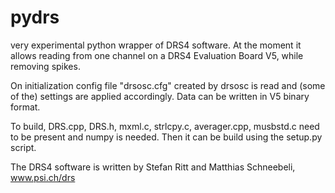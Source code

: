 # pydrs
very experimental python wrapper of DRS4 software. At the moment it allows reading from one channel on a DRS4 Evaluation Board V5, while removing spikes.

On initialization config file "drsosc.cfg" created by drsosc is read and (some of the) settings are applied accordingly. Data can be written in V5 binary format.

To build, DRS.cpp, DRS.h, mxml.c, strlcpy.c, averager.cpp, musbstd.c need to be present and numpy is needed. Then it can be build using the setup.py script.


The DRS4 software is written by Stefan Ritt and Matthias Schneebeli, www.psi.ch/drs
